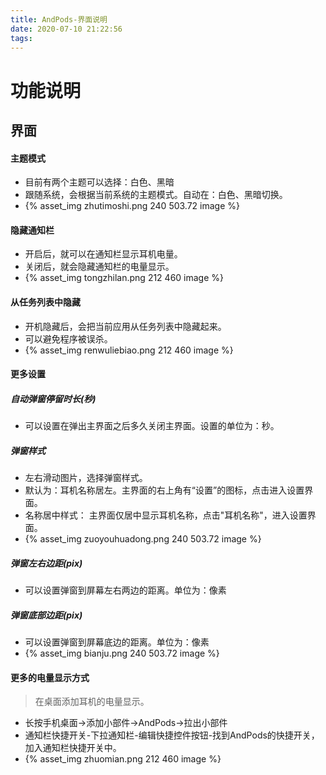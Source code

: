 ```yaml
---
title: AndPods-界面说明
date: 2020-07-10 21:22:56
tags:
---
```

# 功能说明
## 界面

#### 主题模式
* 目前有两个主题可以选择：白色、黑暗
* 跟随系统，会根据当前系统的主题模式。自动在：白色、黑暗切换。
* {% asset_img zhutimoshi.png 240 503.72 image %}

#### 隐藏通知栏
* 开启后，就可以在通知栏显示耳机电量。
* 关闭后，就会隐藏通知栏的电量显示。
* {% asset_img tongzhilan.png 212 460 image %}

#### 从任务列表中隐藏
* 开机隐藏后，会把当前应用从任务列表中隐藏起来。
* 可以避免程序被误杀。
* {% asset_img renwuliebiao.png 212 460 image %}

#### 更多设置

##### 自动弹窗停留时长(秒)
* 可以设置在弹出主界面之后多久关闭主界面。设置的单位为：秒。

##### 弹窗样式
* 左右滑动图片，选择弹窗样式。
* 默认为：耳机名称居左。主界面的右上角有“设置”的图标，点击进入设置界面。
* 名称居中样式： 主界面仅居中显示耳机名称，点击"耳机名称"，进入设置界面。
* {% asset_img zuoyouhuadong.png 240 503.72 image %}

##### 弹窗左右边距(pix)
* 可以设置弹窗到屏幕左右两边的距离。单位为：像素

##### 弹窗底部边距(pix)
* 可以设置弹窗到屏幕底边的距离。单位为：像素
* {% asset_img bianju.png 240 503.72 image %}

#### 更多的电量显示方式
> 在桌面添加耳机的电量显示。
* 长按手机桌面->添加小部件->AndPods->拉出小部件
* 通知栏快捷开关-下拉通知栏-编辑快捷控件按钮-找到AndPods的快捷开关，加入通知栏快捷开关中。
* {% asset_img zhuomian.png 212 460 image %}
